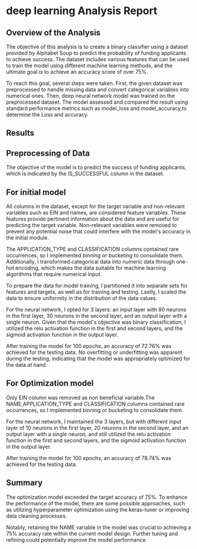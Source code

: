 # deep learning Analysis Report

## Overview of the Analysis

The objective of this analysis is to create a binary classifier using a dataset provided by Alphabet Soup to predict the probability of funding applicants to achieve success. The dataset includes various features that can be used to train the model using different machine learning methods, and the ultimate goal is to achieve an accuracy score of over 75%. 

To reach this goal, several steps were taken. First, the given dataset was preprocessed to handle missing data and convert categorical variables into numerical ones. Then, deep neural network model was trained on the preprocessed dataset. The model assessed and compared the result using standard performance metrics such as model_loss and model_accuracy,to determine the Loss and accuracy.  

## Results

## Preprocessing of Data

The objective of the model is to predict the success of funding applicants, which is indicated by the IS_SUCCESSFUL column in the dataset. 

## For initial model

All columns in the dataset, except for the target variable and non-relevant variables such as EIN and names, are considered feature variables. These features provide pertinent information about the data and are useful for predicting the target variable. Non-relevant variables were removed to prevent any potential noise that could interfere with the model's accuracy in the initial module.

The APPLICATION_TYPE and CLASSIFICATION columns contained rare occurrences, so I implemented binning or bucketing to consolidate them. Additionally, I transformed categorical data into numeric data through one-hot encoding, which makes the data suitable for machine learning algorithms that require numerical input. 

To prepare the data for model training, I partitioned it into separate sets for features and targets, as well as for training and testing. Lastly, I scaled the data to ensure uniformity in the distribution of the data values.

For the neural network, I opted for 3 layers: an input layer with 80 neurons in the first layer, 30 neurons in the second layer, and an output layer with a single neuron. Given that the model's objective was binary classification, I utilized the relu activation function in the first and second layers, and the sigmoid activation function in the output layer. 

After training the model for 100 epochs, an accuracy of 72.76% was achieved for the testing data. No overfitting or underfitting was apparent during the testing, indicating that the model was appropriately optimized for the data at hand.

## For Optimization model

Only EIN column was removed as non beneficial variable.The NAME,APPLICATION_TYPE and CLASSIFICATION columns contained rare occurrences, so I implemented binning or bucketing to consolidate them.

For the neural network, I maintained the 3 layers, but with different  input layer of 10 neurons in the first layer, 20 neurons in the second layer, and an output layer with a single neuron, and still utilized the relu activation function in the first and second layers, and the sigmoid activation function in the output layer.

After training the model for 100 epochs, an accuracy of 78.74% was achieved for the testing data.




## Summary

The optimization model exceeded the target accuracy of 75%. To enhance the performance of the model, there are some possible approaches, such as utilizing hyperparameter optimization using the keras-tuner or improving data cleaning processes. 

Notably, retaining the NAME variable in the model was crucial to achieving a 75% accuracy rate within the current model design. Further tuning and refining could potentially improve the model performance.
